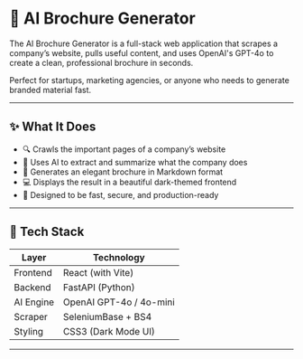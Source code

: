 # 🧠 AI Brochure Generator

The AI Brochure Generator is a full-stack web application that scrapes a company’s website, pulls useful content, and uses OpenAI's GPT-4o to create a clean, professional brochure in seconds.

Perfect for startups, marketing agencies, or anyone who needs to generate branded material fast.

---

## ✨ What It Does

- 🔍 Crawls the important pages of a company’s website
- 🧠 Uses AI to extract and summarize what the company does
- 📄 Generates an elegant brochure in Markdown format
- 💻 Displays the result in a beautiful dark-themed frontend
- 🚀 Designed to be fast, secure, and production-ready

---

## 🧱 Tech Stack

| Layer     | Technology            |
|-----------|------------------------|
| Frontend  | React (with Vite)      |
| Backend   | FastAPI (Python)       |
| AI Engine | OpenAI GPT-4o / 4o-mini|
| Scraper   | SeleniumBase + BS4     |
| Styling   | CSS3 (Dark Mode UI)    |

---
